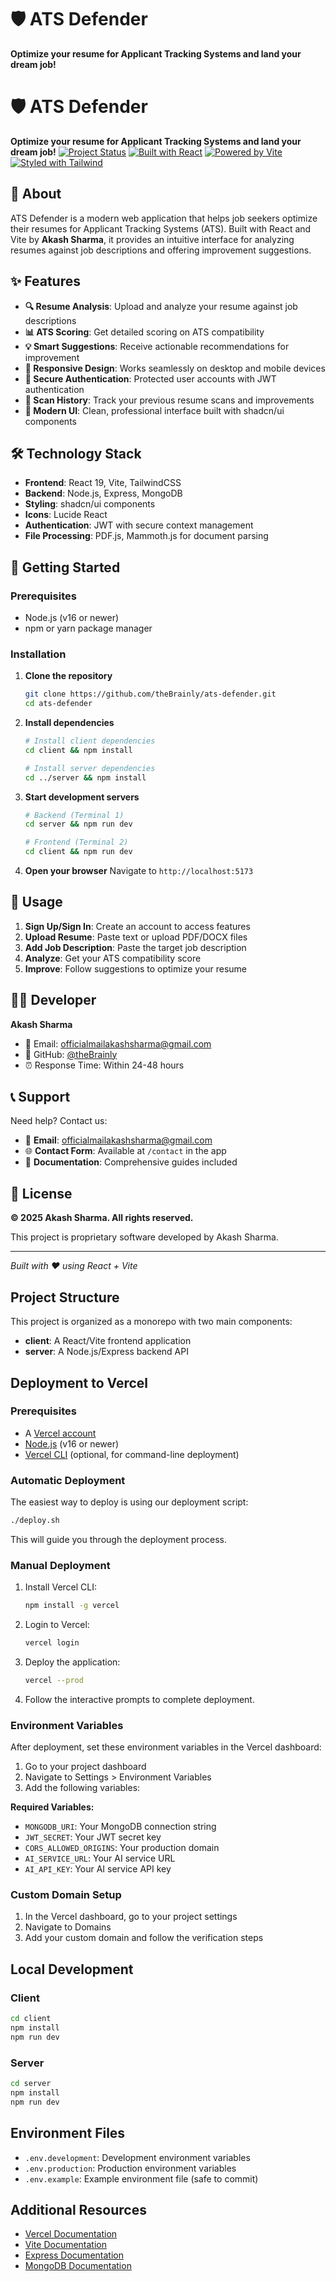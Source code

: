 # 🛡️ ATS Defender

**Optimize your resume for Applicant Tracking Systems and land your dream job!**

# 🛡️ ATS Defender

**Optimize your resume for Applicant Tracking Systems and land your dream job!**
[![Project Status](https://img.shields.io/badge/status-active-brightgreen)](https://github.com/theBrainly/ats-defender)
[![Built with React](https://img.shields.io/badge/Built%20with-React-61DAFB?style=flat-square&logo=react)](https://reactjs.org/)
[![Powered by Vite](https://img.shields.io/badge/Powered%20by-Vite-646CFF?style=flat-square&logo=vite)](https://vitejs.dev/)
[![Styled with Tailwind](https://img.shields.io/badge/Styled%20with-Tailwind%20CSS-06B6D4?style=flat-square&logo=tailwindcss)](https://tailwindcss.com/)

## 🚀 About

ATS Defender is a modern web application that helps job seekers optimize their resumes for Applicant Tracking Systems (ATS). Built with React and Vite by **Akash Sharma**, it provides an intuitive interface for analyzing resumes against job descriptions and offering improvement suggestions.

## ✨ Features

- **🔍 Resume Analysis**: Upload and analyze your resume against job descriptions
- **📊 ATS Scoring**: Get detailed scoring on ATS compatibility
- **💡 Smart Suggestions**: Receive actionable recommendations for improvement
- **📱 Responsive Design**: Works seamlessly on desktop and mobile devices
- **🔐 Secure Authentication**: Protected user accounts with JWT authentication
- **📝 Scan History**: Track your previous resume scans and improvements
- **🎨 Modern UI**: Clean, professional interface built with shadcn/ui components

## 🛠️ Technology Stack

- **Frontend**: React 19, Vite, TailwindCSS
- **Backend**: Node.js, Express, MongoDB
- **Styling**: shadcn/ui components
- **Icons**: Lucide React
- **Authentication**: JWT with secure context management
- **File Processing**: PDF.js, Mammoth.js for document parsing

## 🚀 Getting Started

### Prerequisites
- Node.js (v16 or newer)
- npm or yarn package manager

### Installation

1. **Clone the repository**
   ```bash
   git clone https://github.com/theBrainly/ats-defender.git
   cd ats-defender
   ```

2. **Install dependencies**
   ```bash
   # Install client dependencies
   cd client && npm install
   
   # Install server dependencies
   cd ../server && npm install
   ```

3. **Start development servers**
   ```bash
   # Backend (Terminal 1)
   cd server && npm run dev
   
   # Frontend (Terminal 2)
   cd client && npm run dev
   ```

4. **Open your browser**
   Navigate to `http://localhost:5173`

## 📖 Usage

1. **Sign Up/Sign In**: Create an account to access features
2. **Upload Resume**: Paste text or upload PDF/DOCX files
3. **Add Job Description**: Paste the target job description
4. **Analyze**: Get your ATS compatibility score
5. **Improve**: Follow suggestions to optimize your resume

## 👨‍💻 Developer

**Akash Sharma**
- 📧 Email: [officialmailakashsharma@gmail.com](mailto:officialmailakashsharma@gmail.com)
- 🐙 GitHub: [@theBrainly](https://github.com/theBrainly)
- ⏰ Response Time: Within 24-48 hours

## 📞 Support

Need help? Contact us:
- 📧 **Email**: [officialmailakashsharma@gmail.com](mailto:officialmailakashsharma@gmail.com)
- 🌐 **Contact Form**: Available at `/contact` in the app
- 📖 **Documentation**: Comprehensive guides included

## 📄 License

**© 2025 Akash Sharma. All rights reserved.**

This project is proprietary software developed by Akash Sharma.

---

*Built with ❤️ using React + Vite*

## Project Structure

This project is organized as a monorepo with two main components:

- **client**: A React/Vite frontend application
- **server**: A Node.js/Express backend API

## Deployment to Vercel

### Prerequisites

- A [Vercel account](https://vercel.com/signup)
- [Node.js](https://nodejs.org/) (v16 or newer)
- [Vercel CLI](https://vercel.com/docs/cli) (optional, for command-line deployment)

### Automatic Deployment

The easiest way to deploy is using our deployment script:

```bash
./deploy.sh
```

This will guide you through the deployment process.

### Manual Deployment

1. Install Vercel CLI:
   ```bash
   npm install -g vercel
   ```

2. Login to Vercel:
   ```bash
   vercel login
   ```

3. Deploy the application:
   ```bash
   vercel --prod
   ```

4. Follow the interactive prompts to complete deployment.

### Environment Variables

After deployment, set these environment variables in the Vercel dashboard:

1. Go to your project dashboard
2. Navigate to Settings > Environment Variables
3. Add the following variables:

**Required Variables:**
- `MONGODB_URI`: Your MongoDB connection string
- `JWT_SECRET`: Your JWT secret key
- `CORS_ALLOWED_ORIGINS`: Your production domain
- `AI_SERVICE_URL`: Your AI service URL
- `AI_API_KEY`: Your AI service API key

### Custom Domain Setup

1. In the Vercel dashboard, go to your project settings
2. Navigate to Domains
3. Add your custom domain and follow the verification steps

## Local Development

### Client

```bash
cd client
npm install
npm run dev
```

### Server

```bash
cd server
npm install
npm run dev
```

## Environment Files

- `.env.development`: Development environment variables
- `.env.production`: Production environment variables
- `.env.example`: Example environment file (safe to commit)

## Additional Resources

- [Vercel Documentation](https://vercel.com/docs)
- [Vite Documentation](https://vitejs.dev/guide/)
- [Express Documentation](https://expressjs.com/)
- [MongoDB Documentation](https://docs.mongodb.com/)
